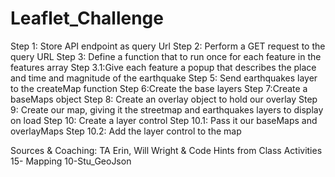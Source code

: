 # Leaflet_Challenge
Step 1: Store  API endpoint as query Url
Step 2: Perform a GET request to the query URL
Step 3: Define a function that to run once for each feature in the features array
Step 3.1:Give each feature a popup that describes the place and time and magnitude of the earthquake
Step 5: Send earthquakes layer to the createMap function
Step 6:Create the base layers
Step 7:Create a baseMaps object
Step 8: Create an overlay object to hold our overlay
Step 9: Create our map, giving it the streetmap and earthquakes layers to display on load
Step 10: Create a layer control
Step 10.1: Pass it our baseMaps and overlayMaps
Step 10.2: Add the layer control to the map

Sources & Coaching: TA Erin, Will Wright & Code Hints from Class Activities 15- Mapping 10-Stu_GeoJson